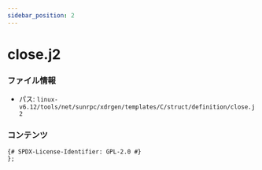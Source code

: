```yaml
---
sidebar_position: 2
---
```

# close.j2

### ファイル情報

- パス: `linux-v6.12/tools/net/sunrpc/xdrgen/templates/C/struct/definition/close.j2`

### コンテンツ

```j2
{# SPDX-License-Identifier: GPL-2.0 #}
};

```
